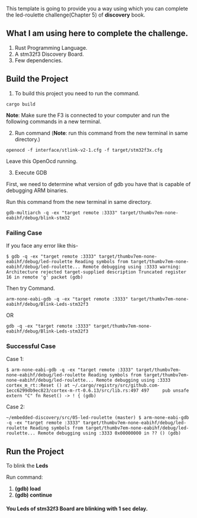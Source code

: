 This template is going to provide you a way using which you can complete the led-roulette challenge(Chapter 5) 
of **discovery** book.

## What I am using here to complete the challenge.
1. Rust Programming Language.
2. A stm32f3 Discovery Board.
3. Few dependencies.

## Build the Project

1. To build this project you need to run the command.

`cargo build`

**Note**: Make sure the F3 is connected to your computer and run the following commands in a new terminal.

2. Run command (**Note**: run this command from the new terminal in same directory.)

`openocd -f interface/stlink-v2-1.cfg -f target/stm32f3x.cfg
   `

Leave this OpenOcd running.

3. Execute GDB 

First, we need to determine what version of gdb you have that is capable of debugging ARM binaries.

Run this command from the new terminal in same directory.

`gdb-multiarch -q -ex "target remote :3333" target/thumbv7em-none-eabihf/debug/blink-stm32
`

### Failing Case
If you face any error like this-

`$ gdb -q -ex "target remote :3333" target/thumbv7em-none-eabihf/debug/led-roulette
Reading symbols from target/thumbv7em-none-eabihf/debug/led-roulette...
Remote debugging using :3333
warning: Architecture rejected target-supplied description
Truncated register 16 in remote 'g' packet
(gdb)`

Then try Command.

`arm-none-eabi-gdb -q -ex "target remote :3333" target/thumbv7em-none-eabihf/debug/Blink-Leds-stm32f3
`

OR

`gdb -q -ex "target remote :3333" target/thumbv7em-none-eabihf/debug/Blink-Leds-stm32f3`

### Successful Case
Case 1:

`$ arm-none-eabi-gdb -q -ex "target remote :3333" target/thumbv7em-none-eabihf/debug/led-roulette
Reading symbols from target/thumbv7em-none-eabihf/debug/led-roulette...
Remote debugging using :3333
cortex_m_rt::Reset () at ~/.cargo/registry/src/github.com-1ecc6299db9ec823/cortex-m-rt-0.6.13/src/lib.rs:497
497     pub unsafe extern "C" fn Reset() -> ! {
(gdb)`

Case 2: 

`~/embedded-discovery/src/05-led-roulette (master)
$ arm-none-eabi-gdb -q -ex "target remote :3333" target/thumbv7em-none-eabihf/debug/led-roulette
Reading symbols from target/thumbv7em-none-eabihf/debug/led-roulette...
Remote debugging using :3333
0x00000000 in ?? ()
(gdb)`

## Run the Project
To blink the **Leds** 

Run command:
1. **(gdb) load**
2. **(gdb) continue**

#### You Leds of stm32f3 Board are blinking with 1 sec delay.
